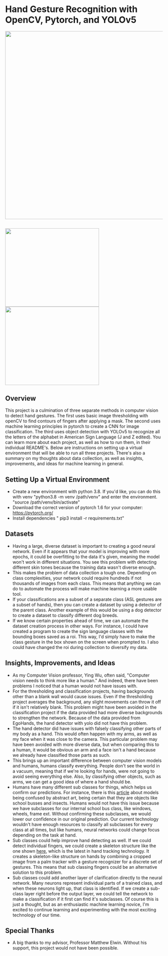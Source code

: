# Hand Gesture Recognition with OpenCV, Pytorch, and YOLOv5

<img src="./sign_lang_detection/sl_run.gif" width='600'/>

##   
<img src="./basic_thresholding/finger_count.gif" width="300" height='250'/> <img src="./pytorch_classification/classification.gif" width="300" height='250'/>

## Overview


This project is a culmination of three separate methods in computer vision to detect hand gestures.  The first uses basic image thresholding with openCV to find contours of fingers after applying a mask.  The second uses machine learning principles in pytorch to create a CNN for image classification.  The third uses object detection with YOLOv5 to recognize all the letters of the alphabet in American Sign Language (J and Z edited).  You can learn more about each project, as well as how to run them, in their individual README's. Below are instructions on setting up a virtual environment that will be able to run all three projects. There's also a summary on my thoughts about data collection, as well as insights, improvements, and ideas for machine learning in general.

## Setting Up a Virtual Environment
- Create a new environment with python 3.8.  If you'd like, you can do this with venv "python3.8 -m venv /path/venv" and enter the environment. "source /path/venv/bin/activate"
- Download the correct version of pytorch 1.6 for your computer: https://pytorch.org/
- Install dependencies " pip3 install -r requirements.txt"

## Datasets
- Having a large, diverse dataset is important to creating a good neural network.  Even if it appears that your model is improving with more epochs, it could be overfitting to the data it's given, meaning the model won't work in different situations.  You see this problem with detecting different skin tones because the training data wasn't diverse enough.
- This makes the problem of data collection a tough one.  Depending on class complexities, your network could require hundreds if not thousands of images from each class.  This means that anything we can do to automate the process will make machine learning a more usable tool.
- If your classifications are a subset of a separate class (ASL gestures are a subset of hands), then you can create a dataset by using a detector of the parent class. Another example of this would be using a dog detector to create a dataset to classify different dog breeds.
- If we know certain properties ahead of time, we can automate the dataset creation process in other ways.  For instance, I could have created a program to create the sign language classes with the bounding boxes saved as a roi. This way, I'd simply have to make the class gesture in the box shown on the screen when prompted to.  I also could have changed the roi during collection to diversify my data.

## Insights, Improvements, and Ideas
- As my Computer Vision professor, Ying Wu, often said, "Computer vision needs to think more like a human."  And indeed, there have been problems I noticed that a human would not have issues with.
- For the thresholding and classification projects, having backgrounds other than a blank wall would cause issues.  Even if the thresholding project averages the background, any slight movements can throw it off if it isn't relatively blank.  This problem might have been avoided in the classification project if the data provided had more diverse backgrounds to strengthen the network. Because of the data provided from EgoHands, the hand detector with yolo did not have this problem.  
- The hand detector did have issues with falsely classifying other parts of my body as a hand.  This would often happen with my arms, as well as my face when it was close to the camera.  This particular problem may have been avoided with more diverse data, but when comparing this to a human, it would be obvious an arm and a face isn't a hand because we already have classified those parts as such.  
- This brings up an important difference between computer vision models and humans, humans classify everything.  People don't see the world in a vacuum, meaning that if we're looking for hands, were not going to avoid seeing everything else.  Also, by classifying other objects, such as arms, we can get a good idea of where a hand should be.
- Humans have many different sub classes for things, which helps us confirm our predictions. For instance, there is this [article](https://www.wired.com/2015/01/simple-pictures-state-art-ai-still-cant-recognize/) about models being confused by abstract art, being certain that they are objects like school busses and insects.   Humans would not have this issue because we have subclasses for our internal school bus class, like windows, wheels, frame ext.  Without confirming these subclasses, we would lower our confidence in our original prediction.  Our current technology wouldn't have enough resources to classify all subclasses for every class at all times, but like humans, neural networks could change focus depending on the task at hand.
- Sub classes could help improve hand detecting as well.  If we could detect individual fingers, we could create a skeleton structure like the one shown [here](https://ai.googleblog.com/2019/08/on-device-real-time-hand-tracking-with.html), which is the latest in hand tracking technology.  It creates a skeleton-like structure on hands by combining a cropped image from a palm tracker with a gesture recognizer for a discrete set of gestures.  This means that sub classing fingers could be an alternative solution to this problem.
- Sub classes could add another layer of clarification directly to the neural network.  Many neurons represent individual parts of a trained class, and when these neurons light up, that class is identified.  If we create a sub-class layer right before the output layer, we could tell the network to make a classification if it first can find it's subclasses. Of course this is just a thought, but as an enthusiastic machine learning novice, I'm excited to continue learning and experimenting with the most exciting technology of our time.


## Special Thanks
- A big thanks to my advisor, Professor Matthew Elwin.  Without his support, this project would not have been possible.
